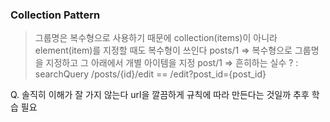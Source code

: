 ### Collection Pattern
> 그룹명은 복수형으로 사용하기 때문에 collection(items)이 아니라 element(item)를 지정할 때도 복수형이 쓰인다
  posts/1 => 복수형으로 그룹명을 지정하고 그 아래에서 개별 아이템을 지정
  post/1 => 흔히하는 실수
> ? : searchQuery
> /posts/{id}/edit == /edit?post_id={post_id}

Q. 솔직히 이해가 잘 가지 않는다 url을 깔끔하게 규칙에 따라 만든다는 것일까
   추후 학습 필요 